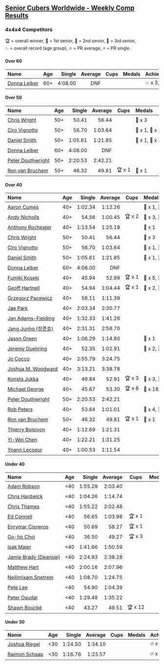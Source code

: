 <style>table {white-space: nowrap;}</style>

## [Senior Cubers Worldwide - Weekly Comp Results](/scw-comp/results/)
### 4x4x4 Competitors

<span style="white-space: nowrap;">🏆 = overall winner</span>, <span style="white-space: nowrap;">🥇 = 1st senior</span>, <span style="white-space: nowrap;">🥈 = 2nd senior</span>, <span style="white-space: nowrap;">🥉 = 3rd senior</span>, <span style="white-space: nowrap;">💥 = overall record (age group)</span>, <span style="white-space: nowrap;">🔥 = PR average</span>, <span style="white-space: nowrap;">⚡ = PR single</span>.

#### Over 60

| Name | Age | Single | Average | Cups | Medals | Achievements |
| :-- | :--: | --: | --: | :--: | :-- | :-- |
| [Donna Leiber](../../persons/donna_leiber/444.md) | 60+ | 4:08.00 | DNF |  |  | 💥 x 3, ⚡ x 3 |

#### Over 50

| Name | Age | Single | Average | Cups | Medals | Achievements |
| :-- | :--: | --: | --: | :--: | :-- | :-- |
| [Chris Wright](../../persons/chris_wright/444.md) | 50+ | 50.41 | 56.44 |  | 🥈 x 3 | 💥 x 1, 🔥 x 1, ⚡ x 1 |
| [Ciro Vignotto](../../persons/ciro_vignotto/444.md) | 50+ | 56.70 | 1:03.64 |  | 🥇 x 1, 🥈 x 2, 🥉 x 1 | 🔥 x 4, ⚡ x 1 |
| [Daniel Smith](../../persons/daniel_smith/444.md) | 50+ | 1:05.61 | 1:21.85 |  | 🥈 x 1, 🥉 x 3 | 💥 x 1, 🔥 x 5, ⚡ x 6 |
| [Donna Leiber](../../persons/donna_leiber/444.md) | 60+ | 4:08.00 | DNF |  |  | 💥 x 3, ⚡ x 3 |
| [Peter Douthwright](../../persons/peter_douthwright/444.md) | 50+ | 2:20.53 | 2:42.21 |  |  | 🔥 x 2, ⚡ x 3 |
| [Ron van Bruchem](../../persons/ron_van_bruchem/444.md) | 50+ | 46.32 | 49.81 | 🏆 x 1 | 🥇 x 1 | 💥 x 1, 🔥 x 1, ⚡ x 1 |

#### Over 40

| Name | Age | Single | Average | Cups | Medals | Achievements |
| :-- | :--: | --: | --: | :--: | :-- | :-- |
| [Aaron Cumes](../../persons/aaron_cumes/444.md) | 40+ | 1:02.34 | 1:12.26 |  | 🥈 x 1, 🥉 x 7 | 🔥 x 9, ⚡ x 6 |
| [Andy Nicholls](../../persons/andy_nicholls/444.md) | 40+ | 54.56 | 1:00.45 | 🏆 x 2 | 🥇 x 3, 🥈 x 8, 🥉 x 1 | 🔥 x 5, ⚡ x 4 |
| [Anthony Rochester](../../persons/anthony_rochester/444.md) | 40+ | 1:13.54 | 1:25.19 |  | 🥉 x 1 | 🔥 x 2, ⚡ x 3 |
| [Chris Wright](../../persons/chris_wright/444.md) | 50+ | 50.41 | 56.44 |  | 🥈 x 3 | 💥 x 1, 🔥 x 1, ⚡ x 1 |
| [Ciro Vignotto](../../persons/ciro_vignotto/444.md) | 50+ | 56.70 | 1:03.64 |  | 🥇 x 1, 🥈 x 2, 🥉 x 1 | 🔥 x 4, ⚡ x 1 |
| [Daniel Smith](../../persons/daniel_smith/444.md) | 50+ | 1:05.61 | 1:21.85 |  | 🥈 x 1, 🥉 x 3 | 💥 x 1, 🔥 x 5, ⚡ x 6 |
| [Donna Leiber](../../persons/donna_leiber/444.md) | 60+ | 4:08.00 | DNF |  |  | 💥 x 3, ⚡ x 3 |
| [Fumiki Koseki](../../persons/fumiki_koseki/444.md) | 40+ | 45.94 | 52.99 | 🏆 x 1 | 🥇 x 5, 🥈 x 3 | 🔥 x 3, ⚡ x 2 |
| [Geoff Hartnell](../../persons/geoff_hartnell/444.md) | 40+ | 54.94 | 1:04.44 | 🏆 x 1 | 🥇 x 2, 🥈 x 3, 🥉 x 10 | 🔥 x 4, ⚡ x 6 |
| [Grzegorz Pacewicz](../../persons/grzegorz_pacewicz/444.md) | 40+ | 56.11 | 1:11.39 |  |  | 🔥 x 1, ⚡ x 1 |
| [Jae Park](../../persons/jae_park/444.md) | 40+ | 2:03.34 | 2:30.77 |  |  | 🔥 x 1, ⚡ x 2 |
| [Jan Adams-Fielding](../../persons/jan_adams_fielding/444.md) | 40+ | 1:32.33 | 1:41.26 |  |  | 🔥 x 6, ⚡ x 4 |
| [Jang Junho (장준호)](../../persons/jang_junho/444.md) | 40+ | 2:31.31 | 2:58.70 |  |  | 🔥 x 1, ⚡ x 1 |
| [Jason Green](../../persons/jason_green/444.md) | 40+ | 1:06.29 | 1:14.80 |  | 🥈 x 1 | 🔥 x 2, ⚡ x 2 |
| [Jeremy Duehring](../../persons/jeremy_duehring/444.md) | 40+ | 52.35 | 1:02.91 |  | 🥈 x 2, 🥉 x 7 | 🔥 x 2, ⚡ x 2 |
| [Jo Cocco](../../persons/jo_cocco/444.md) | 40+ | 2:55.79 | 3:24.75 |  |  | 🔥 x 2, ⚡ x 3 |
| [Joshua M. Woodward](../../persons/joshua_m_woodward/444.md) | 40+ | 3:13.21 | 3:38.78 |  |  | 🔥 x 1, ⚡ x 1 |
| [Konsta Jukka](../../persons/konsta_jukka/444.md) | 40+ | 46.84 | 52.91 | 🏆 x 3 | 🥇 x 3, 🥈 x 2, 🥉 x 2 | 🔥 x 5, ⚡ x 5 |
| [Michael George](../../persons/michael_george/444.md) | 40+ | 45.67 | 53.30 | 🏆 x 8 | 🥇 x 18, 🥈 x 3 | 💥 x 3, 🔥 x 2, ⚡ x 2 |
| [Peter Douthwright](../../persons/peter_douthwright/444.md) | 50+ | 2:20.53 | 2:42.21 |  |  | 🔥 x 2, ⚡ x 3 |
| [Rob Peters](../../persons/rob_peters/444.md) | 40+ | 53.64 | 1:01.01 |  | 🥈 x 4, 🥉 x 1 | 🔥 x 3, ⚡ x 2 |
| [Ron van Bruchem](../../persons/ron_van_bruchem/444.md) | 50+ | 46.32 | 49.81 | 🏆 x 1 | 🥇 x 1 | 💥 x 1, 🔥 x 1, ⚡ x 1 |
| [Thierry Boisivon](../../persons/thierry_boisivon/444.md) | 40+ | 1:12.69 | 1:21.31 |  |  | 🔥 x 2, ⚡ x 3 |
| [Yi-Wei Chen](../../persons/yi_wei_chen/444.md) | 40+ | 1:22.21 | 1:31.25 |  |  | 🔥 x 3, ⚡ x 3 |
| [Yoann Lecoeur](../../persons/yoann_lecoeur/444.md) | 40+ | 1:00.53 | 1:11.54 |  |  | 🔥 x 2, ⚡ x 1 |

#### Under 40

| Name | Age | Single | Average | Cups | Medals | Achievements |
| :-- | :--: | --: | --: | :--: | :-- | :-- |
| [Adam Robson](../../persons/adam_robson/444.md) | <40 | 1:55.29 | 2:03.40 |  |  | 🔥 x 1, ⚡ x 2 |
| [Chris Hardwick](../../persons/chris_hardwick/444.md) | <40 | 1:04.26 | 1:14.74 |  |  | 🔥 x 2, ⚡ x 2 |
| [Chris Thames](../../persons/chris_thames/444.md) | <40 | 1:55.22 | 2:02.48 |  |  | 🔥 x 4, ⚡ x 4 |
| [Ed Connell](../../persons/ed_connell/444.md) | <40 | 56.65 | 1:03.98 | 🏆 x 1 |  | 🔥 x 4, ⚡ x 4 |
| [Enrymar Cisneros](../../persons/enrymar_cisneros/444.md) | <40 | 50.69 | 58.27 | 🏆 x 1 |  | 🔥 x 1, ⚡ x 2 |
| [Go-ho Choi](../../persons/go_ho_choi/444.md) | <40 | 36.50 | 49.27 | 🏆 x 3 |  | 💥 x 4, 🔥 x 3, ⚡ x 5 |
| [Isak Majer](../../persons/isak_majer/444.md) | <40 | 1:41.66 | 1:50.59 |  |  | 🔥 x 1, ⚡ x 1 |
| [Jamie Brady (Deansie)](../../persons/jamie_brady/444.md) | <40 | 2:24.93 | 2:38.28 |  |  | 🔥 x 1, ⚡ x 1 |
| [Matthew Hart](../../persons/matthew_hart/444.md) | <40 | 2:00.16 | 2:07.96 |  |  | 🔥 x 1, ⚡ x 1 |
| [Neilimixam Snetrem](../../persons/neilimixam_snetrem/444.md) | <40 | 1:08.70 | 1:24.75 |  |  | 🔥 x 1, ⚡ x 1 |
| [Pete Lee](../../persons/pete_lee/444.md) | <40 | 54.90 | 1:04.39 |  |  | 🔥 x 7, ⚡ x 8 |
| [Peter Osudar](../../persons/peter_osudar/444.md) | <40 | 1:29.48 | 1:35.22 |  |  | 🔥 x 1, ⚡ x 1 |
| [Shawn Boucké](../../persons/shawn_boucke/444.md) | <40 | 43.27 | 49.51 | 🏆 x 12 |  | 💥 x 1, 🔥 x 1, ⚡ x 7 |

#### Under 30

| Name | Age | Single | Average | Cups | Medals | Achievements |
| :-- | :--: | --: | --: | :--: | :-- | :-- |
| [Joshua Riegel](../../persons/joshua_riegel/444.md) | <30 | 1:24.50 | 1:34.10 |  |  | 🔥 x 3, ⚡ x 3 |
| [Raimon Schaap](../../persons/raimon_schaap/444.md) | <30 | 1:16.76 | 1:23.57 |  |  | 🔥 x 3, ⚡ x 2 |


<!-- Global site tag (gtag.js) - Google Analytics -->
<script async src="https://www.googletagmanager.com/gtag/js?id=UA-86348435-3"></script>
<script>window.dataLayer = window.dataLayer || []; function gtag() {dataLayer.push(arguments);} gtag('js', new Date()); gtag('config', 'UA-86348435-3');</script>
